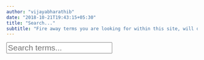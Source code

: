 ```yaml
---
author: "vijayabharathib"
date: "2018-10-21T19:43:15+05:30"
title: "Search..."
subtitle: "Fire away terms you are looking for within this site, will do the best to fetch you relevant articles:"
---
```

<style type="text/css">
#search-input {
    font-size: 1.5em;
}
.algolia-autocomplete {
  width: 100%;
}
.algolia-autocomplete .aa-input, .algolia-autocomplete .aa-hint {
  width: 100%;
}
.algolia-autocomplete .aa-hint {
  color: #999;
}
.algolia-autocomplete .aa-dropdown-menu {
  width: 100%;
  background-color: #111;
  border: 1px solid #999;
  border-top: none;
}
.algolia-autocomplete .aa-dropdown-menu .aa-suggestion {
  cursor: pointer;
  padding: 10px 4px;
  border-bottom: 1px dotted #555;
}
.algolia-autocomplete .aa-dropdown-menu .aa-suggestion.aa-cursor {
  /* background-color: #B2D7FF; */
  background-color: black;
}
.algolia-autocomplete .aa-dropdown-menu .aa-suggestion em {
  font-weight: bold;
  font-style: normal;
}

.algolia-branding {
    font-size: .7em;
    background: #aaa;
}

.algolia-branding img {
    width: 60px;
}
</style>
<input data-algolia-appid='ECUOO38EL9' data-algolia-index='pineboat' data-algolia-apikey='31edb11864dc7eeb2aa3a613abca1c9a' type="text" id="search-input" placeholder="Search terms..." />
<script src="https://cdn.jsdelivr.net/algoliasearch/3/algoliasearch.min.js"></script>
<script src="https://cdn.jsdelivr.net/autocomplete.js/0/autocomplete.min.js"></script>
<script src='/js/algolia.js'></script>